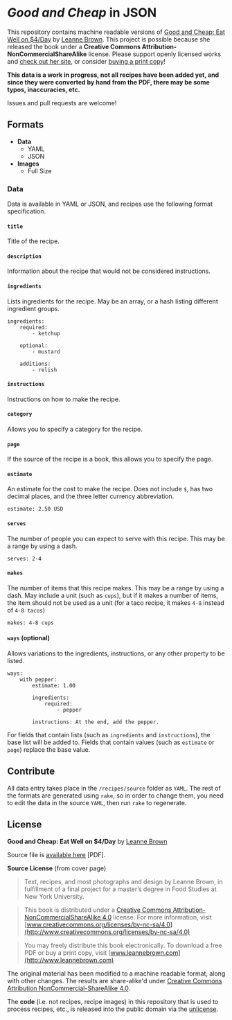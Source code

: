 # *Good and Cheap* in JSON

This repository contains machine readable versions of [Good and Cheap: Eat Well on $4/Day](http://www.leannebrown.com/buy/good-and-cheap) by [Leanne Brown](http://www.leannebrown.com). This project is possible because she released the book under a **Creative Commons Attribution-NonCommercialShareAlike** license. Please support openly licensed works and [check out her site](http://www.leannebrown.com), or consider [buying a print copy](http://www.leannebrown.com/buy/good-and-cheap)!

**This data is a work in progress, not all recipes have been added yet, and since they were converted by hand from the PDF, there may be some typos, inaccuracies, etc.** 

Issues and pull requests are welcome!

## Formats

- **Data**
	- YAML
	- JSON
- **Images**
	- Full Size

### Data
Data is available in YAML or JSON, and recipes use the following format specification. 

#### `title`
Title of the recipe.

#### `description`
Information about the recipe that would not be considered instructions.

#### `ingredients`
Lists ingredients for the recipe. May be an array, or a hash listing different ingredient groups.

	ingredients:
		required: 
			- ketchup

		optional: 
			- mustard

		additions: 
			- relish

#### `instructions`
Instructions on how to make the recipe.

#### `category`
Allows you to specify a category for the recipe.

#### `page`
If the source of the recipe is a book, this allows you to specify the page. 

#### `estimate`
An estimate for the cost to make the recipe. Does not include `$`, has two decimal places, and the three letter currency abbreviation. 

	estimate: 2.50 USD

#### `serves`
The number of people you can expect to serve with this recipe. This may be a range by using a dash.

	serves: 2-4

#### `makes`
The number of items that this recipe makes. This may be a range by using a dash. May include a unit (such as `cups`), but if it makes a number of items, the item should not be used as a unit (for a taco recipe, it makes `4-8` instead of `4-8 tacos`)

	makes: 4-8 cups

#### `ways` (optional)
Allows variations to the ingredients, instructions, or any other property to be listed. 

	ways:
		with pepper:
			estimate: 1.00
		
			ingredients:
				required:
					- pepper

			instructions: At the end, add the pepper.

For fields that contain lists (such as `ingredients` and `instructions`), the base list will be added to. Fields that contain values (such as `estimate` or `page`) replace the base value.


## Contribute
All data entry takes place in the `/recipes/source` folder as `YAML`. The rest of the formats are generated using `rake`, so in order to change them, you need to edit the data in the source `YAML`, then run `rake` to regenerate. 

## License
**Good and Cheap: Eat Well on $4/Day** by [Leanne Brown](http://www.leannebrown.com)

Source file is [available here](http://www.leannebrown.com/good-and-cheap.pdf) [PDF].

**Source License** (from cover page)

> Text, recipes, and most photographs and design by Leanne Brown, in fulfillment of a final project for a master’s degree in Food Studies at New York University.

> This book is distributed under a [Creative Commons Attribution-NonCommercialShareAlike 4.0](http://www.creativecommons.org/licenses/by-nc-sa/4.0) license. For more information, visit [www.creativecommons.org/licenses/by-nc-sa/4.0](http://www.creativecommons.org/licenses/by-nc-sa/4.0)

> You may freely distribute this book electronically. To download a free PDF or buy a print copy, visit [www.leannebrown.com](http://www.leannebrown.com)

The original material has been modified to a machine readable format, along with other changes. The results are share-alike'd under [Creative Commons Attribution NonCommercial-ShareAlike 4.0](http://www.creativecommons.org/licenses/by-nc-sa/4.0).

The **code** (i.e. not recipes, recipe images) in this repository that is used to process recipes, etc., is released into the public domain via the [unlicense](http://unlicense.org). 

